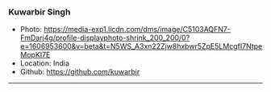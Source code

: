 ### Kuwarbir Singh
- Photo: https://media-exp1.licdn.com/dms/image/C5103AQFN7-FmDarj4g/profile-displayphoto-shrink_200_200/0?e=1606953600&v=beta&t=N5WS_A3xn22Zjw8hxbwr5ZpE5LMcgfI7NtpeMopKI7E
- Location: India
- Github: https://github.com/kuwarbir
***
